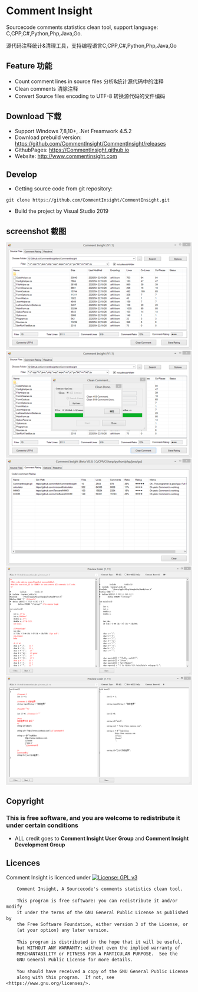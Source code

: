 # Comment Insight
Sourcecode comments statistics clean tool, support language: C,CPP,C#,Python,Php,Java,Go.

源代码注释统计&清理工具，支持编程语言C,CPP,C#,Python,Php,Java,Go

## Feature 功能
- Count comment lines in source files 分析&统计源代码中的注释
- Clean comments 清除注释
- Convert Source files encoding to UTF-8 转换源代码的文件编码

## Download 下载
- Support Windows 7,8,10+, .Net Freamwork 4.5.2
- Download prebuild version: https://github.com/CommentInsight/CommentInsight/releases
- GithubPages: https://CommentInsight.github.io 
- Website: http://www.commentinsight.com

## Develop
- Getting source code from git repository:
~~~
git clone https://github.com/CommentInsight/CommentInsight.git
~~~

- Build the project by Visual Studio 2019

## screenshot 截图

![image](pic/a1a.png)	
![image](pic/a2a.png)	
![image](pic/a3.png)	
![image](pic/a4.png)	
![image](pic/a5.png)	

## Copyright
### This is free software, and you are welcome to redistribute it under certain conditions
- ALL credit goes to **Comment Insight User Group** and **Comment Insight Development Group**


## Licences

Comment Insight is licenced under [![License: GPL v3](https://img.shields.io/badge/License-GPL%20v3-blue.svg)](https://www.gnu.org/licenses/gpl-3.0) 

```
    Comment Insight, A Sourcecode's comments statistics clean tool. 

    This program is free software: you can redistribute it and/or modify
    it under the terms of the GNU General Public License as published by
    the Free Software Foundation, either version 3 of the License, or
    (at your option) any later version.

    This program is distributed in the hope that it will be useful,
    but WITHOUT ANY WARRANTY; without even the implied warranty of
    MERCHANTABILITY or FITNESS FOR A PARTICULAR PURPOSE.  See the
    GNU General Public License for more details.

    You should have received a copy of the GNU General Public License
    along with this program.  If not, see <https://www.gnu.org/licenses/>.
```
